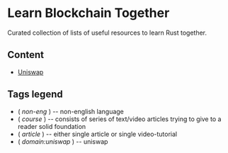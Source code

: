 # Learn Blockchain Together

Curated collection of lists of useful resources to learn Rust together.

## Content

- [ Uniswap ](#uniswap)

## Tags legend

- ( _non-eng_ ) -- non-english language
- ( _course_ ) -- consists of series of text/video articles trying to give to a reader solid foundation
- ( _article_ ) -- either single article or single video-tutorial
- ( _domain:uniswap_ ) -- uniswap

##

<!-- ## Uniswap

( _domain:uniswap_ )

- [Uniswap V3 is COMING](https://www.youtube.com/watch?v=4CJEGVBcPGQ) by [Erik Zivkovic](https://www.youtube.com/channel/UCqK_GSMbpiV8spgD3ZGloSw) ( _vide_ ) ( _article_ ) -->
